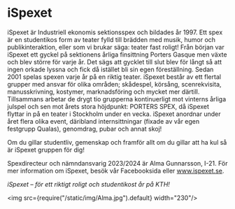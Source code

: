 # iSpexet


iSpexet är Industriell ekonomis sektionsspex och bildades år 1997. Ett spex är en studentikos form av teater fylld till brädden med musik, humor och publikinteraktion, eller som vi brukar säga: teater fast roligt! Från början var iSpexet ett gyckel på sektionens årliga finsittning Porters Gasque men växte och blev större för varje år. Det sägs att gycklet till slut blev för långt så att ingen orkade lyssna och fick då istället bli sin egen föreställning. Sedan 2001 spelas spexen varje år på en riktig teater. iSpexet består av ett flertal grupper med ansvar för olika områden; skådespel, körsång, scenrekvisita, manusskrivning, kostymer, marknadsföring och mycket mer därtill. Tillsammans arbetar de drygt tio grupperna kontinuerligt mot vinterns årliga julspel och sen mot årets stora höjdpunkt: PORTERS SPEX, då iSpexet flyttar in på en teater i Stockholm under en vecka. iSpexet anordnar under året flera olika event, däribland internsittningar (fixade av vår egen festgrupp Qualas), genomdrag, pubar och annat skoj!

Om du gillar studentliv, gemenskap och framför allt om du gillar att ha kul så är iSpexet gruppen för dig!

Spexdirecteur och nämndansvarig 2023/2024 är Alma Gunnarsson, I-21. För mer information om iSpexet, besök vår Facebooksida eller www.ispexet.se.

*iSpexet – för ett riktigt roligt och studentikost år på KTH!*

<img src={require("/static/img/Alma.jpg").default} width="230"/>